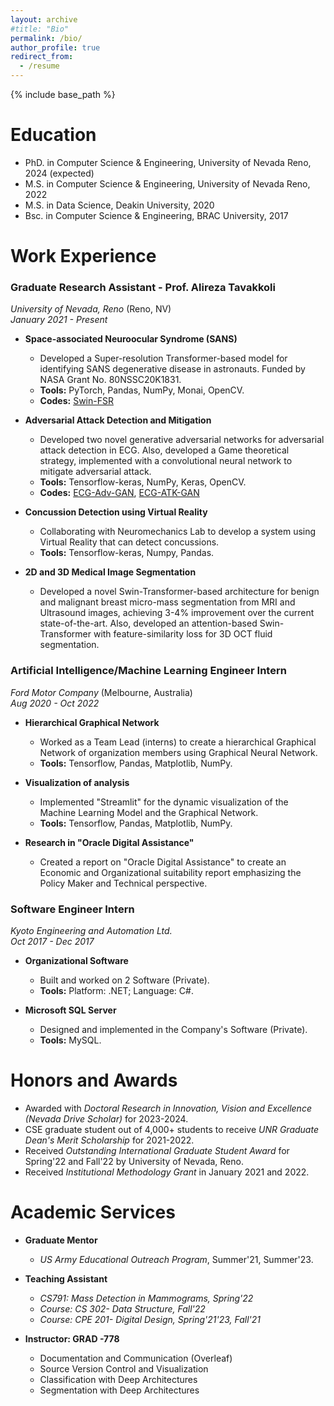 ```yaml
---
layout: archive
#title: "Bio"
permalink: /bio/
author_profile: true
redirect_from:
  - /resume
---
```


{% include base_path %}


Education
======
* PhD. in Computer Science & Engineering, University of Nevada Reno, 2024 (expected)
* M.S. in Computer Science & Engineering, University of Nevada Reno, 2022
* M.S. in Data Science, Deakin University, 2020
* Bsc. in Computer Science & Engineering, BRAC University, 2017

Work Experience
======

### Graduate Research Assistant - Prof. Alireza Tavakkoli
*University of Nevada, Reno* (Reno, NV)  
*January 2021 - Present*

- **Space-associated Neuroocular Syndrome (SANS)**
  - Developed a Super-resolution Transformer-based model for identifying SANS degenerative disease in astronauts. Funded by NASA Grant No. 80NSSC20K1831.
  - **Tools:** PyTorch, Pandas, NumPy, Monai, OpenCV.
  - **Codes:** [Swin-FSR](https://github.com/FarihaHossain/SwinFSR)

- **Adversarial Attack Detection and Mitigation**
  - Developed two novel generative adversarial networks for adversarial attack detection in ECG. Also, developed a Game theoretical strategy, implemented with a convolutional neural network to mitigate adversarial attack.
  - **Tools:** Tensorflow-keras, NumPy, Keras, OpenCV.
  - **Codes:** [ECG-Adv-GAN](https://github.com/FarihaHossain/ECG-Adv-GAN), [ECG-ATK-GAN](https://github.com/FarihaHossain/ECG-ATK-GAN)

- **Concussion Detection using Virtual Reality**
  - Collaborating with Neuromechanics Lab to develop a system using Virtual Reality that can detect concussions.
  - **Tools:** Tensorflow-keras, Numpy, Pandas.

- **2D and 3D Medical Image Segmentation**
  - Developed a novel Swin-Transformer-based architecture for benign and malignant breast micro-mass segmentation from MRI and Ultrasound images, achieving 3-4% improvement over the current state-of-the-art. Also, developed an attention-based Swin-Transformer with feature-similarity loss for 3D OCT fluid segmentation.

### Artificial Intelligence/Machine Learning Engineer Intern
*Ford Motor Company* (Melbourne, Australia)  
*Aug 2020 - Oct 2022*

- **Hierarchical Graphical Network**
  - Worked as a Team Lead (interns) to create a hierarchical Graphical Network of organization members using Graphical Neural Network.
  - **Tools:** Tensorflow, Pandas, Matplotlib, NumPy.

- **Visualization of analysis**
  - Implemented "Streamlit" for the dynamic visualization of the Machine Learning Model and the Graphical Network.
  - **Tools:** Tensorflow, Pandas, Matplotlib, NumPy.

- **Research in "Oracle Digital Assistance"**
  - Created a report on "Oracle Digital Assistance" to create an Economic and Organizational suitability report emphasizing the Policy Maker and Technical perspective.

### Software Engineer Intern
*Kyoto Engineering and Automation Ltd.*  
*Oct 2017 - Dec 2017*

- **Organizational Software**
  - Built and worked on 2 Software (Private).
  - **Tools:** Platform: .NET; Language: C#.

- **Microsoft SQL Server**
  - Designed and implemented in the Company's Software (Private).
  - **Tools:** MySQL.



Honors and Awards
======

- Awarded with *Doctoral Research in Innovation, Vision and Excellence (Nevada Drive Scholar)* for 2023-2024.
- CSE graduate student out of 4,000+ students to receive *UNR Graduate Dean's Merit Scholarship* for 2021-2022.
- Received *Outstanding International Graduate Student Award* for Spring'22 and Fall'22 by University of Nevada, Reno.
- Received *Institutional Methodology Grant* in January 2021 and 2022.

Academic Services
======

- **Graduate Mentor**
  - *US Army Educational Outreach Program*, Summer'21, Summer'23.

- **Teaching Assistant**
  - *CS791: Mass Detection in Mammograms, Spring'22*
  - *Course: CS 302- Data Structure, Fall'22*
  - *Course: CPE 201- Digital Design, Spring'21'23, Fall'21*

- **Instructor: GRAD -778**
  - Documentation and Communication (Overleaf)
  - Source Version Control and Visualization
  - Classification with Deep Architectures
  - Segmentation with Deep Architectures

<!---

Online Certificates
=====
  * [Deep Learning Specialization,](https://www.coursera.org/account/accomplishments/specialization/NM9SMAJW9USM) deeplearning.ai
  * [Introduction to Data Science,](https://www.coursera.org/account/accomplishments/verify/XYQ25BJD9PA6) University of Michigan
  * [Applied Machine Learning in Python,](https://www.coursera.org/account/accomplishments/verify/LS77LUGT2WBK) University of Michigan


Voluntary Academic Duties
======
* **Reviewer**
  * IEEE Transaction on Medical Imaging
  * Medical Physics
  * Translational Vision Science & Technology
  * Biomedical Optics Express
  * 32nd British Machine Vision Virtual Conference (BMVC 2021)
  * Winter Conference on  Applications of Computer Vision (WACV 2022)
  * Winter Conference on  Applications of Computer Vision (WACV 2021)
  * 31st British Machine Vision Virtual Conference (BMVC 2020)

* **External Reviewer**
  * Sensors
  * International Conference on Robotics and Automation (ICRA 2019)

* **Mentor** June 2020 - August 2020
  * Research & Engineering Apprenticeship Program
  * US Army Educational Outreach Program.

* **Student Orgranizer**
  * 14th International Symposium on Visual Computing (ISVC) 2019

Countries visited (World)
===================
<iframe src="https://www.google.com/maps/d/embed?mid=14QlaGA9XWxLp-_7S_NxesmRvouCKec2g" width="640" height="480"></iframe>

States visited (Inside USA)
=====================
<iframe src="https://www.google.com/maps/d/embed?mid=1n_JHvjW-8TZIGU1UFSMssBHt0zeGC13n" width="640" height="480"></iframe>
-->
